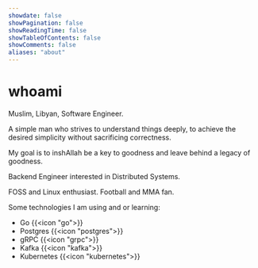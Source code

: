 ```yaml
---
showdate: false
showPagination: false
showReadingTime: false
showTableOfContents: false
showComments: false
aliases: "about"
---
```


# whoami

Muslim, Libyan, Software Engineer.

A simple man who strives to understand things deeply,
to achieve the desired simplicity without sacrificing correctness.

My goal is to inshAllah be a key to goodness and leave behind a legacy of goodness.

Backend Engineer interested in Distributed Systems.

FOSS and Linux enthusiast. Football and MMA fan.

Some technologies I am using and or learning:

- Go {{<icon "go">}}
- Postgres {{<icon "postgres">}}
- gRPC {{<icon "grpc">}}
- Kafka {{<icon "kafka">}}
- Kubernetes {{<icon "kubernetes">}}

